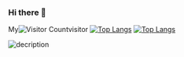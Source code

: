 ### Hi there 👋

<!--
**SirJizb/SirJizb** is a ✨ _special_ ✨ repository because its `README.md` (this file) appears on your GitHub profile.

Here are some ideas to get you started:

- 🔭 I’m currently working on ...
- 🌱 I’m currently learning ...
- 👯 I’m looking to collaborate on ...
- 🤔 I’m looking for help with ...
- 💬 Ask me about ...
- 📫 How to reach me: ...
- 😄 Pronouns: ...
- ⚡ Fun fact: ...
-->
My![Visitor Count](https://profile-counter.glitch.me/SirJizb/count.svg)visitor
[![Top Langs](https://github-readme-stats.vercel.app/api/top-langs/?username=SirJizb)](https://github.com/SirJizb/github-readme-stats)
[![Top Langs](https://github-readme-stats.vercel.app/api/top-langs/?username=SirJizb&layout=compact)](https://github.com/SirJizb/github-readme-stats)

![decription](https://img.shields.io/badge/Gmail-D14836?style=for-the-badge&logo=gmail&logoColor=white)
